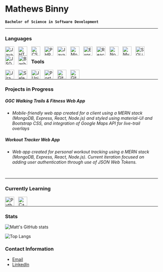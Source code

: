# Mathews Binny
**`Bachelor of Science in Software Development`**
<!-- <p align="left">
   <a href="https://github.com/mathewsbinny?tab=followers">
         <img alt="Github Followers" title="Follow me on Github" src="https://custom-icon-badges.demolab.com/github/followers/mathewsbinny?color=236ad3&labelColor=1155ba&style=for-the-badge&logo=person-add&label=Follow&logoColor=white"/></a>
</p>
-->

---

### Languages

<img align="left" alt="Java" width="30px" style="padding-right:10px;" src="https://cdn.jsdelivr.net/gh/devicons/devicon/icons/java/java-original.svg"/>
<img align="left" alt="HTML" width="30px" style="padding-right:10px;" src="https://cdn.jsdelivr.net/gh/devicons/devicon/icons/html5/html5-plain.svg" />
<img align="left" alt="CSS" width="30px" style="padding-right:10px;" src="https://cdn.jsdelivr.net/gh/devicons/devicon/icons/css3/css3-plain.svg" />
<img align="left" alt="PHP" width="30px" style="padding-right:10px;" src="https://cdn.jsdelivr.net/gh/devicons/devicon@latest/icons/php/php-plain.svg" />
<img align="left" alt="JavaScript" width="30px" style="padding-right:10px;" src="https://cdn.jsdelivr.net/gh/devicons/devicon/icons/javascript/javascript-plain.svg" />
<img align="left" alt="MongoDB" width="30px" style="padding-right:10px;" src="https://cdn.jsdelivr.net/gh/devicons/devicon@latest/icons/mongodb/mongodb-original-wordmark.svg" />
<img align="left" alt="Express" width="30px" style="padding-right:10px;" src="https://cdn.jsdelivr.net/gh/devicons/devicon@latest/icons/express/express-original-wordmark.svg" />
<img align="left" alt="React" width="30px" style="padding-right:10px;" src="https://cdn.jsdelivr.net/gh/devicons/devicon/icons/react/react-original.svg" />
<img align="left" alt="NodeJS" width="30px" style="padding-right:10px;" src="https://cdn.jsdelivr.net/gh/devicons/devicon/icons/nodejs/nodejs-original.svg" />
<img align="left" alt="MySQL" width="30px" style="padding-right:10px;" src="https://cdn.jsdelivr.net/gh/devicons/devicon@latest/icons/mysql/mysql-original-wordmark.svg" />
<img align="left" alt="SQLite" width="30px" style="padding-right:10px;" src="https://cdn.jsdelivr.net/gh/devicons/devicon@latest/icons/sqlite/sqlite-original-wordmark.svg" />
<img align="left" alt="JSON" width="30px" style="padding-right:10px;" src="https://cdn.jsdelivr.net/gh/devicons/devicon@latest/icons/json/json-plain.svg" />
<img align="left" alt="Bash" width="30px" style="padding-right:10px;" src="https://cdn.jsdelivr.net/gh/devicons/devicon/icons/bash/bash-original.svg" />
<!-- Source for icons: https://devicon.dev/ -->

&nbsp;

### Tools

<img align="left" alt="Jira" width="30px" style="padding-right:10px;" src="https://cdn.jsdelivr.net/gh/devicons/devicon@latest/icons/jira/jira-original-wordmark.svg" />
<img align="left" alt="Selenium" width="30px" style="padding-right:10px;" src="https://cdn.jsdelivr.net/gh/devicons/devicon@latest/icons/selenium/selenium-original.svg" />
<img align="left" alt="JUnit" width="30px" style="padding-right:10px;" src="https://cdn.jsdelivr.net/gh/devicons/devicon@latest/icons/junit/junit-plain-wordmark.svg" />
<img align="left" alt="Postman" width="30px" style="padding-right:10px;" src="https://cdn.jsdelivr.net/gh/devicons/devicon@latest/icons/postman/postman-original.svg" />
<img align="left" alt="Git" width="30px" style="padding-right:10px;" src="https://cdn.jsdelivr.net/gh/devicons/devicon/icons/git/git-original.svg" />
<img align="left" alt="GitHub" width="30px" style="padding-right:10px;" src="https://cdn.jsdelivr.net/gh/devicons/devicon/icons/github/github-original.svg" />

&nbsp;

---

### Projects in Progress

##### GGC Walking Trails & Fitness Web App
- *Mobile-friendly web app created for a client using a MERN stack (MongoDB, Express, React, Node.js) and styled using material-UI and Bootstrap CSS, and integration of Google Maps API for live-trail overlays*

##### Workout Tracker Web App
 - *Web app created for personal workout tracking using a MERN stack (MongoDB, Express, React, Node.js). Current iteration focused on adding user authentication through use of JSON Web Tokens.*

&nbsp;

---

### Currently Learning
<img align="left" alt="Python" width="30px" style="padding-right:10px;" src="https://cdn.jsdelivr.net/gh/devicons/devicon/icons/python/python-plain.svg" />
<img align="left" alt="C++" width="30px" style="padding-right:10px;" src="https://cdn.jsdelivr.net/gh/devicons/devicon@latest/icons/cplusplus/cplusplus-plain.svg" />

&nbsp; 

---

### Stats
![Matt's GitHub stats](https://github-readme-stats.vercel.app/api?username=mathewsbinny&show_icons=true&theme=default)


![Top Langs](https://github-readme-stats.vercel.app/api/top-langs/?username=mathewsbinny&hide=hack,processing&layout=compact&width=500)

### Contact Information
- [Email](mathewsb.00@gmail.com)
- [LinkedIn](https://www.linkedin.com/in/mathewsbinny/)
